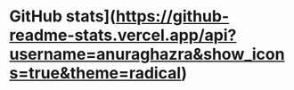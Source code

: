 # GitHub stats](https://github-readme-stats.vercel.app/api?username=anuraghazra&show_icons=true&theme=radical)

